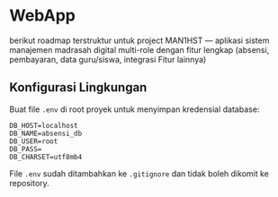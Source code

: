 # WebApp
berikut roadmap terstruktur untuk project MAN1HST — aplikasi sistem manajemen madrasah digital multi-role dengan fitur lengkap (absensi, pembayaran, data guru/siswa, integrasi Fitur lainnya)

## Konfigurasi Lingkungan

Buat file `.env` di root proyek untuk menyimpan kredensial database:

```
DB_HOST=localhost
DB_NAME=absensi_db
DB_USER=root
DB_PASS=
DB_CHARSET=utf8mb4
```

File `.env` sudah ditambahkan ke `.gitignore` dan tidak boleh dikomit ke repository.
